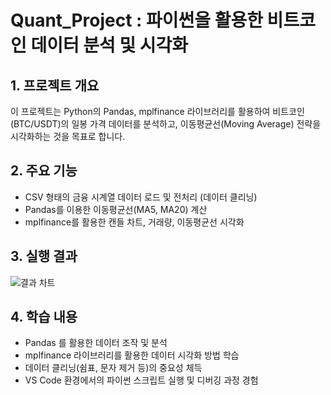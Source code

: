 # Quant_Project : 파이썬을 활용한 비트코인 데이터 분석 및 시각화

## 1. 프로젝트 개요
이 프로젝트는 Python의 Pandas, mplfinance 라이브러리를 활용하여 비트코인(BTC/USDT)의 일봉 가격 데이터를 분석하고, 이동평균선(Moving Average) 전략을 시각화하는 것을 목표로 합니다.

## 2. 주요 기능
- CSV 형태의 금융 시계열 데이터 로드 및 전처리 (데이터 클리닝)
- Pandas를 이용한 이동평균선(MA5, MA20) 계산
- mplfinance를 활용한 캔들 차트, 거래량, 이동평균선 시각화

## 3. 실행 결과
![결과 차트](chart.png)

## 4. 학습 내용
- Pandas 를 활용한 데이터 조작 및 분석
- mplfinance 라이브러리를 활용한 데이터 시각화 방법 학습
- 데이터 클리닝(쉼표, 문자 제거 등)의 중요성 체득
- VS Code 환경에서의 파이썬 스크립트 실행 및 디버깅 과정 경험
